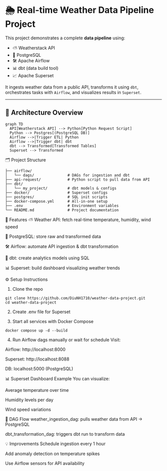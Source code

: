 # 🌦️ Real-time Weather Data Pipeline Project

This project demonstrates a complete **data pipeline** using:
- ⛅ Weatherstack API
- 🐘 PostgreSQL
- 🛠️ Apache Airflow
- 📊 dbt (data build tool)
- 📈 Apache Superset

It ingests weather data from a public API, transforms it using `dbt`, orchestrates tasks with `Airflow`, and visualizes results in `Superset`.

---

## 🧱 Architecture Overview

```mermaid
graph TD
  API[Weatherstack API] --> Python[Python Request Script]
  Python --> Postgres[(PostgreSQL DB)]
  Airflow -->|Trigger ETL| Python
  Airflow -->|Trigger dbt| dbt
  dbt --> Transformed[Transformed Tables]
  Superset --> Transformed
```

🗂️ Project Structure
```
├── airflow/
│   └── dags/               # DAGs for ingestion and dbt
├── api-request/            # Python script to pull data from API
├── dbt/
│   └── my_project/         # dbt models & configs
├── docker/                 # Superset configs
├── postgres/               # SQL init scripts
├── docker-compose.yml      # All-in-one setup
├── .env                    # Environment variables
└── README.md               # Project documentation
```

🚀 Features
⛅ Weather API: fetch real-time temperature, humidity, wind speed

🐘 PostgreSQL: store raw and transformed data

🛠 Airflow: automate API ingestion & dbt transformation

🔧 dbt: create analytics models using SQL

📊 Superset: build dashboard visualizing weather trends

⚙️ Setup Instructions
1. Clone the repo
```
git clone https://github.com/DiuNH1710/weather-data-project.git
cd weather-data-project
```
2. Create .env file for Superset

3. Start all services with Docker Compose
```
docker compose up -d --build
```

4. Run Airflow dags manually or wait for schedule
Visit:

Airflow: http://localhost:8000

Superset: http://localhost:8088

DB: localhost:5000 (PostgreSQL)

📊 Superset Dashboard Example
You can visualize:

Average temperature over time

Humidity levels per day

Wind speed variations


📆 DAG Flow
weather_ingestion_dag: pulls weather data from API → PostgreSQL

dbt_transformation_dag: triggers dbt run to transform data

💡 Improvements
Schedule ingestion every 1 hour

Add anomaly detection on temperature spikes

Use Airflow sensors for API availability


